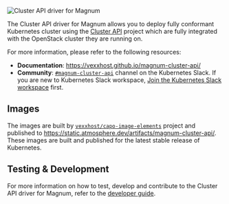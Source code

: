 ![Cluster API driver for Magnum](docs/static/logo.png?raw=true "Cluster API driver for Magnum")

The Cluster API driver for Magnum allows you to deploy fully conformant
Kubernetes cluster using the [Cluster API](https://cluster-api.sigs.k8s.io/)
project which are fully integrated with the OpenStack cluster they are running
on.

For more information, please refer to the following resources:

* **Documentation**: https://vexxhost.github.io/magnum-cluster-api/
* **Community**: [`#magnum-cluster-api`](https://kubernetes.slack.com/archives/C05Q8TDTK6Z) channel
  on the Kubernetes Slack. If you are new to Kubernetes Slack workspace,
  [Join the Kubernetes Slack workspace](https://slack.kubernetes.io/) first.

## Images

The images are built by [`vexxhost/capo-image-elements`](https://github.com/vexxhost/capo-image-elements)
project and published to https://static.atmosphere.dev/artifacts/magnum-cluster-api/.
These images are built and published for the latest stable release of Kubernetes.

## Testing & Development

For more information on how to test, develop and contribute to the Cluster API
driver for Magnum, refer to the [developer guide](https://vexxhost.github.io/magnum-cluster-api/developer/testing-and-development/).
